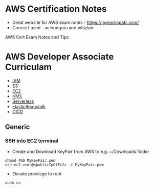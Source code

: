 # AWS Certification Notes

* Great website for AWS exam notes - https://jayendrapatil.com/
* Course I used - acloudguru and whizlab

AWS Cert Exam Notes and Tips

# AWS Developer Associate Curriculam 

- [IAM](iam.md#section)
- [S3](s3.md#section)
- [EC2](ec2.md#section)
- [KMS](kms.md#section)
- [Serverless](serverless.md#section)
- [ElasticBeanstalk](eb.md#section)
- [CICD](cicd.md#section)

## Generic

### SSH into EC2 terminal

- Create and Download KeyPair from AWS to e.g. ~/Downloads folder

```
chmod 400 MyKeyPair.pem
ssh ec2-user@<publicIpOfEc2> -i MyKeyPair.pem
```
- Elevate previlege to root
```
sudo su
```
